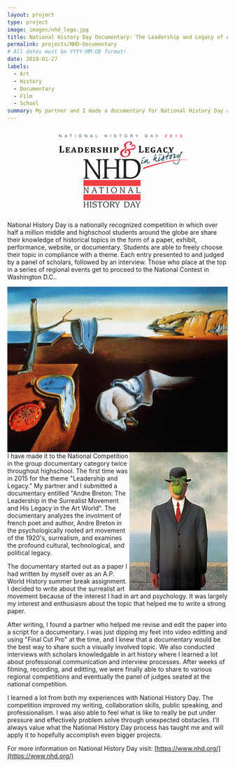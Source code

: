 ```yaml
---
layout: project
type: project
image: images/nhd_logo.jpg
title: National History Day Documentary: The Leadership and Legacy of Andre Breton
permalink: projects/NHD-Documentary
# All dates must be YYYY-MM-DD format!
date: 2019-01-27
labels:
  - Art
  - History
  - Documentary
  - Film
  - School
summary: My partner and I made a documentary for National History Day and placed 12th out of over 120+ entries at the national level competition.
---
```


<div class="ui small rounded images" align = "center">
  <img class="ui image" src="../images/nhd-leader-and-legacy.jpg">
</div>

National History Day is a nationally recognized competition in which over half a million middle and highschool students around the globe are share their knowledge of historical topics in the form of a paper, exhibit, performance, website, or documentary. Students are able to freely choose their topic in compliance with a theme. Each entry presented to and judged by a panel of scholars, followed by an interview. Those who place at the top in a series of regional events get to proceed to the National Contest in Washington D.C..

<div class="ui small rounded images" width = "50">
  <img class="ui image" src="../images/persistence-of-memories.jpg" align = "left">
  <img class="ui image" src="../images/son-of-man.jpg" align = "right">
</div>

I have made it to the National Competition in the group documentary category twice throughout highschool. The first time was in 2015 for the theme "Leadership and Legacy." My partner and I submitted a documentary entitled "Andre Breton: The Leadership in the Surrealist Movement and His Legacy in the Art World". The documentary analyzes the involment of french poet and author, Andre Breton in the psychologically rooted art movement of the 1920's, surrealism, and examines the profound cultural, technological, and political legacy.

The documentary started out as a paper I had written by myself over as an A.P. World History summer break assignment. I decided to write about the surrealist art movement because of the interest I had in art and psychology. It was largely my interest and enthusiasm about the topic that helped me to write a strong paper.

After writing, I found a partner who helped me revise and edit the paper into a script for a documentary. I was just dipping my feet into video editting and using "Final Cut Pro" at the time, and I knew that a documentary would be the best way to share such a visually involved topic. We also conducted interviews with scholars knowledgable in art history where I learned a lot about professional communication and interview processes. After weeks of filming, recording, and editting, we were finally able to share to various regional competitions and eventually the panel of judges seated at the national competition.

I learned a lot from both my experiences with National History Day. The competition improved my writing, collaboration skills, public speaking, and professionalism. I was also able to feel what is like to really be put under pressure and effectively problem solve through unexpected obstacles. I'll always value what the National History Day process has taught me and will apply it to hopefully accomplish even bigger projects. 

For more information on National History Day visit: [https://www.nhd.org/](https://www.nhd.org/)

